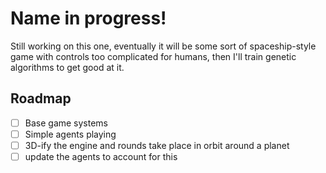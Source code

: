 # Name in progress!
Still working on this one, eventually it will be some sort of spaceship-style game with controls too complicated for humans, then I'll train genetic algorithms to get good at it.

## Roadmap
- [ ] Base game systems
- [ ] Simple agents playing
- [ ] 3D-ify the engine and rounds take place in orbit around a planet
- [ ] update the agents to account for this